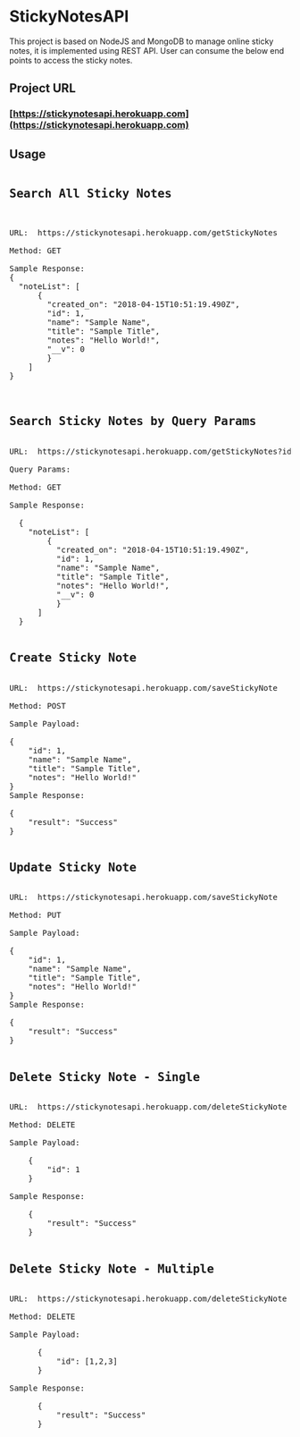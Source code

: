 # StickyNotesAPI
This project is based on NodeJS and MongoDB to manage online sticky notes, it is implemented using REST API. User can consume the below end points to access the sticky notes.
## Project URL 
### [https://stickynotesapi.herokuapp.com](https://stickynotesapi.herokuapp.com)

## Usage
<pre>
<h2>Search All Sticky Notes</h2><br/>
URL:  https://stickynotesapi.herokuapp.com/getStickyNotes<br/>
Method: GET

Sample Response:
{
  "noteList": [
      {
        "created_on": "2018-04-15T10:51:19.490Z",
        "id": 1,
        "name": "Sample Name",
        "title": "Sample Title",
        "notes": "Hello World!",
        "__v": 0
        }
    ]
}


<h2>Search Sticky Notes by Query Params</h2>
URL:  https://stickynotesapi.herokuapp.com/getStickyNotes?id=1

Query Params: <?id=_id, name=_name, title=_title, notes=_notes>

Method: GET

Sample Response:

  {
    "noteList": [
        {
          "created_on": "2018-04-15T10:51:19.490Z",
          "id": 1,
          "name": "Sample Name",
          "title": "Sample Title",
          "notes": "Hello World!",
          "__v": 0
          }
      ]
  }
  
<h2>Create Sticky Note</h2>
URL:  https://stickynotesapi.herokuapp.com/saveStickyNote

Method: POST

Sample Payload:

{
    "id": 1,
    "name": "Sample Name",
    "title": "Sample Title",
    "notes": "Hello World!"
}
Sample Response:

{
    "result": "Success"
}

<h2>Update Sticky Note</h2>
URL:  https://stickynotesapi.herokuapp.com/saveStickyNote

Method: PUT

Sample Payload:

{
    "id": 1,
    "name": "Sample Name",
    "title": "Sample Title",
    "notes": "Hello World!"
}
Sample Response:

{
    "result": "Success"
}

<h2>Delete Sticky Note - Single</h2>
URL:  https://stickynotesapi.herokuapp.com/deleteStickyNote

Method: DELETE

Sample Payload:

    {
        "id": 1
    }
    
Sample Response:

    {
        "result": "Success"
    }
    
<h2>Delete Sticky Note - Multiple</h2>
URL:  https://stickynotesapi.herokuapp.com/deleteStickyNote

Method: DELETE

Sample Payload:

      {
          "id": [1,2,3]
      }
      
Sample Response:

      {
          "result": "Success"
      }
      
  </pre>

